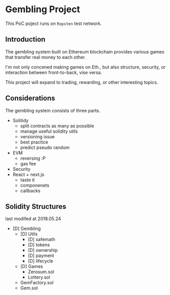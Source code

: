 # Gembling Project

This PoC poject runs on `Ropsten` test network.

## Introduction

The gembling system built on Ethereum blockchain provides various games that transfer real money to each other.

I'm not only concened making games on Eth., but also structure, security, or interaction between front-to-back, vise versa.

This project will expand to trading, rewarding, or other interesting topics.

## Considerations

The gembling system consists of three parts.

- Solitidy
  - split contracts as many as possible
  - manage useful solidity utils
  - versioning issue
  - best practice
  - predict pseudo random
- EVM
  - reversing :P
  - gas fee
- Security
- React + next.js
  - taste it
  - componenets
  - callbacks

## Solidity Structures

last modifed at 2018.05.24

- [D] Gembling
  - [D] Utils
    - [D] safemath
    - [D] tokens
    - [D] ownership
    - [D] payment
    - [D] lifecycle
  - [D] Games
    - Zerosum.sol
    - Lottery.sol
  - GemFactory.sol
  - Gem.sol
